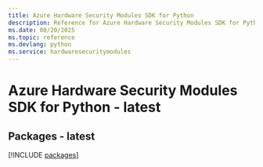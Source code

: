 ```yaml
---
title: Azure Hardware Security Modules SDK for Python
description: Reference for Azure Hardware Security Modules SDK for Python
ms.date: 08/20/2025
ms.topic: reference
ms.devlang: python
ms.service: hardwaresecuritymodules
---
```

# Azure Hardware Security Modules SDK for Python - latest
## Packages - latest
[!INCLUDE [packages](hardware-security-modules-index.md)]